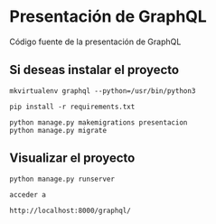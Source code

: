 # Presentación de GraphQL

Código fuente de la presentación de GraphQL

## Si deseas instalar el proyecto

```
mkvirtualenv graphql --python=/usr/bin/python3

pip install -r requirements.txt

python manage.py makemigrations presentacion
python manage.py migrate

```

## Visualizar el proyecto

```
python manage.py runserver

acceder a 

http://localhost:8000/graphql/
```